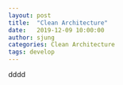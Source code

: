 ```yaml
---
layout: post
title:  "Clean Architecture"
date:   2019-12-09 10:00:00
author: sjung
categories: Clean Architecture
tags: develop
---
```


dddd

